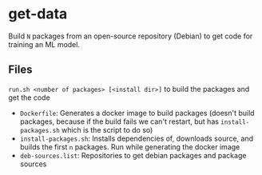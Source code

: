# get-data

Build `N` packages from an open-source repository (Debian) to get code for training an ML model.

## Files

`run.sh <number of packages> [<install dir>]` to build the packages and get the code

- `Dockerfile`: Generates a docker image to build packages (doesn't build packages, because if the build fails we can't restart, but has `install-packages.sh` which is the script to do so)
- `install-packages.sh`: Installs dependencies of, downloads source, and builds the first `n` packages. Run while generating the docker image
- `deb-sources.list`: Repositories to get debian packages and package sources
